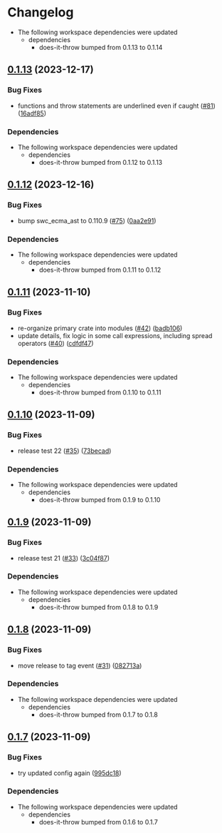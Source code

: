 # Changelog

* The following workspace dependencies were updated
  * dependencies
    * does-it-throw bumped from 0.1.13 to 0.1.14

## [0.1.13](https://github.com/michaelangeloio/does-it-throw/compare/does-it-throw-wasm-v0.1.12...does-it-throw-wasm-v0.1.13) (2023-12-17)


### Bug Fixes

* functions and throw statements are underlined even if caught ([#81](https://github.com/michaelangeloio/does-it-throw/issues/81)) ([16adf85](https://github.com/michaelangeloio/does-it-throw/commit/16adf85b05b92542fa6c09ac1611dd56c7603c99))


### Dependencies

* The following workspace dependencies were updated
  * dependencies
    * does-it-throw bumped from 0.1.12 to 0.1.13

## [0.1.12](https://github.com/michaelangeloio/does-it-throw/compare/does-it-throw-wasm-v0.1.11...does-it-throw-wasm-v0.1.12) (2023-12-16)


### Bug Fixes

* bump swc_ecma_ast to 0.110.9 ([#75](https://github.com/michaelangeloio/does-it-throw/issues/75)) ([0aa2e91](https://github.com/michaelangeloio/does-it-throw/commit/0aa2e91f4f1c0b9e352d052382c5a7f436cffeb9))


### Dependencies

* The following workspace dependencies were updated
  * dependencies
    * does-it-throw bumped from 0.1.11 to 0.1.12

## [0.1.11](https://github.com/michaelangeloio/does-it-throw/compare/does-it-throw-wasm-v0.1.10...does-it-throw-wasm-v0.1.11) (2023-11-10)


### Bug Fixes

* re-organize primary crate into modules ([#42](https://github.com/michaelangeloio/does-it-throw/issues/42)) ([badb106](https://github.com/michaelangeloio/does-it-throw/commit/badb1061d0dfc679458d55609e43cccfdca01794))
* update details, fix logic in some call expressions, including spread operators ([#40](https://github.com/michaelangeloio/does-it-throw/issues/40)) ([cdfdf47](https://github.com/michaelangeloio/does-it-throw/commit/cdfdf47a2d657364abc1b3b3ce97e89405b842b3))


### Dependencies

* The following workspace dependencies were updated
  * dependencies
    * does-it-throw bumped from 0.1.10 to 0.1.11

## [0.1.10](https://github.com/michaelangeloio/does-it-throw/compare/does-it-throw-wasm-v0.1.9...does-it-throw-wasm-v0.1.10) (2023-11-09)


### Bug Fixes

* release test 22 ([#35](https://github.com/michaelangeloio/does-it-throw/issues/35)) ([73becad](https://github.com/michaelangeloio/does-it-throw/commit/73becad3667a11ce65898843c050771d6a2a0d94))


### Dependencies

* The following workspace dependencies were updated
  * dependencies
    * does-it-throw bumped from 0.1.9 to 0.1.10

## [0.1.9](https://github.com/michaelangeloio/does-it-throw/compare/does-it-throw-wasm-v0.1.8...does-it-throw-wasm-v0.1.9) (2023-11-09)


### Bug Fixes

* release test 21 ([#33](https://github.com/michaelangeloio/does-it-throw/issues/33)) ([3c04f87](https://github.com/michaelangeloio/does-it-throw/commit/3c04f87ffdebf63e4f274d107610507fc45edd04))


### Dependencies

* The following workspace dependencies were updated
  * dependencies
    * does-it-throw bumped from 0.1.8 to 0.1.9

## [0.1.8](https://github.com/michaelangeloio/does-it-throw/compare/does-it-throw-wasm-v0.1.7...does-it-throw-wasm-v0.1.8) (2023-11-09)


### Bug Fixes

* move release to tag event ([#31](https://github.com/michaelangeloio/does-it-throw/issues/31)) ([082713a](https://github.com/michaelangeloio/does-it-throw/commit/082713afecc40c0d2bc230ffab22e1527298a54c))


### Dependencies

* The following workspace dependencies were updated
  * dependencies
    * does-it-throw bumped from 0.1.7 to 0.1.8

## [0.1.7](https://github.com/michaelangeloio/does-it-throw/compare/does-it-throw-wasm-v0.1.6...does-it-throw-wasm-v0.1.7) (2023-11-09)


### Bug Fixes

* try updated config again ([995dc18](https://github.com/michaelangeloio/does-it-throw/commit/995dc18dd10a0c816d6b34d621e765655a8e4ed7))


### Dependencies

* The following workspace dependencies were updated
  * dependencies
    * does-it-throw bumped from 0.1.6 to 0.1.7
